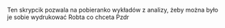 Ten skrypcik pozwala na pobieranko wykładów z analizy, żeby można było je sobie wydrukować
Robta co chceta
Pzdr